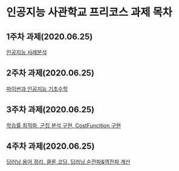 # 인공지능 사관학교 프리코스 과제 목차

## 1주차 과제(2020.06.25)
[인공지능 사례분석](https://github.com/cha-jooyoung/cha-jooyoung.github.io/blob/master/1%EC%A3%BC%EC%B0%A8_%EA%B3%BC%EC%A0%9C.ipynb)

## 2주차 과제(2020.06.25)
[파이썬과 인공지능 기초수학](https://github.com/cha-jooyoung/cha-jooyoung.github.io/blob/master/2%EC%A3%BC%EC%B0%A8%EA%B3%BC%EC%A0%9C.ipynb)

## 3주차 과제(2020.06.25)
[학습률 최적화, 군집 분석 구현, CostFuncition 구현](https://github.com/cha-jooyoung/cha-jooyoung.github.io/blob/master/3%EC%A3%BC%EC%B0%A8_%EA%B3%BC%EC%A0%9C.ipynb)

## 4주차 과제(2020.06.25)
[딥러닝 용어 정리, 클론 코딩, 딥러닝 순전파&역전파 계산](https://github.com/cha-jooyoung/cha-jooyoung.github.io/blob/master/4%EC%A3%BC%EC%B0%A8_%EA%B3%BC%EC%A0%9C.ipynb)
